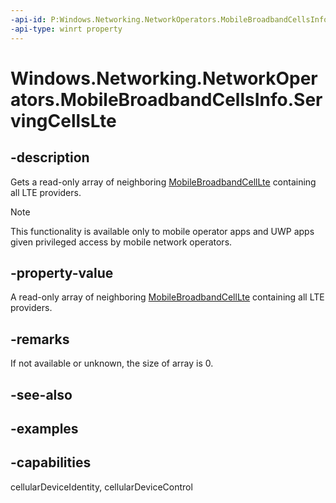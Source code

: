 ```yaml
---
-api-id: P:Windows.Networking.NetworkOperators.MobileBroadbandCellsInfo.ServingCellsLte
-api-type: winrt property
---
```


<!-- Property syntax.
public IVectorView<MobileBroadbandCellLte> ServingCellsLte { get; }
-->

# Windows.Networking.NetworkOperators.MobileBroadbandCellsInfo.ServingCellsLte

## -description
Gets a read-only array of neighboring [MobileBroadbandCellLte](mobilebroadbandcelllte.md) containing all LTE providers.

> [!NOTE]
> This functionality is available only to mobile operator apps and UWP apps given privileged access by mobile network operators.

## -property-value
A read-only array of neighboring [MobileBroadbandCellLte](mobilebroadbandcelllte.md) containing all LTE providers.

## -remarks
If not available or unknown, the size of array is 0.
## -see-also

## -examples


## -capabilities
cellularDeviceIdentity, cellularDeviceControl
